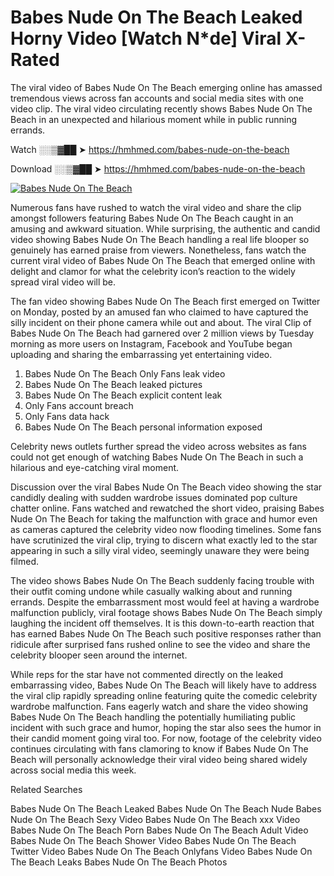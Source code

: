 ﻿# Babes Nude On The Beach Leaked Horny Video [Watch N*de] Viral X-Rated

The viral video of ﻿Babes Nude On The Beach emerging online has amassed tremendous views across fan accounts and social media sites with one video clip. The viral video circulating recently shows ﻿Babes Nude On The Beach in an unexpected and hilarious moment while in public running errands. 

Watch ░░▒▓██ ➤ https://hmhmed.com/babes-nude-on-the-beach

Download ░░▒▓██ ➤ https://hmhmed.com/babes-nude-on-the-beach

[![Babes Nude On The Beach](https://i.imgur.com/dJHk4Zq.gif)](https://hmhmed.com/babes-nude-on-the-beach)

Numerous fans have rushed to watch the viral video and share the clip amongst followers featuring ﻿Babes Nude On The Beach caught in an amusing and awkward situation. While surprising, the authentic and candid video showing ﻿Babes Nude On The Beach handling a real life blooper so genuinely has earned praise from viewers. Nonetheless, fans watch the current viral video of ﻿Babes Nude On The Beach that emerged online with delight and clamor for what the celebrity icon’s reaction to the widely spread viral video will be.

The fan video showing ﻿Babes Nude On The Beach first emerged on Twitter on Monday, posted by an amused fan who claimed to have captured the silly incident on their phone camera while out and about. The viral Clip of ﻿Babes Nude On The Beach had garnered over 2 million views by Tuesday morning as more users on Instagram, Facebook and YouTube began uploading and sharing the embarrassing yet entertaining video. 

1. ﻿Babes Nude On The Beach Only Fans leak video
2. ﻿Babes Nude On The Beach leaked pictures
3. ﻿Babes Nude On The Beach explicit content leak
4. Only Fans account breach
5. Only Fans data hack
6. ﻿Babes Nude On The Beach personal information exposed

Celebrity news outlets further spread the video across websites as fans could not get enough of watching ﻿Babes Nude On The Beach in such a hilarious and eye-catching viral moment. 

Discussion over the viral ﻿Babes Nude On The Beach video showing the star candidly dealing with sudden wardrobe issues dominated pop culture chatter online. Fans watched and rewatched the short video, praising ﻿Babes Nude On The Beach for taking the malfunction with grace and humor even as cameras captured the celebrity video now flooding timelines. Some fans have scrutinized the viral clip, trying to discern what exactly led to the star appearing in such a silly viral video, seemingly unaware they were being filmed.

The video shows ﻿Babes Nude On The Beach suddenly facing trouble with their outfit coming undone while casually walking about and running errands. Despite the embarrassment most would feel at having a wardrobe malfunction publicly, viral footage shows ﻿Babes Nude On The Beach simply laughing the incident off themselves. It is this down-to-earth reaction that has earned ﻿Babes Nude On The Beach such positive responses rather than ridicule after surprised fans rushed online to see the video and share the celebrity blooper seen around the internet.  

While reps for the star have not commented directly on the leaked embarrassing video, ﻿Babes Nude On The Beach will likely have to address the viral clip rapidly spreading online featuring quite the comedic celebrity wardrobe malfunction. Fans eagerly watch and share the video showing ﻿Babes Nude On The Beach handling the potentially humiliating public incident with such grace and humor, hoping the star also sees the humor in their candid moment going viral too. For now, footage of the celebrity video continues circulating with fans clamoring to know if ﻿Babes Nude On The Beach will personally acknowledge their viral video being shared widely across social media this week.

Related Searches

﻿Babes Nude On The Beach Leaked
﻿Babes Nude On The Beach Nude
﻿Babes Nude On The Beach Sexy Video
﻿Babes Nude On The Beach xxx Video
﻿Babes Nude On The Beach Porn
﻿Babes Nude On The Beach Adult Video
﻿Babes Nude On The Beach Shower Video
﻿Babes Nude On The Beach Twitter Video
﻿Babes Nude On The Beach Onlyfans Video
﻿Babes Nude On The Beach Leaks
﻿Babes Nude On The Beach Photos